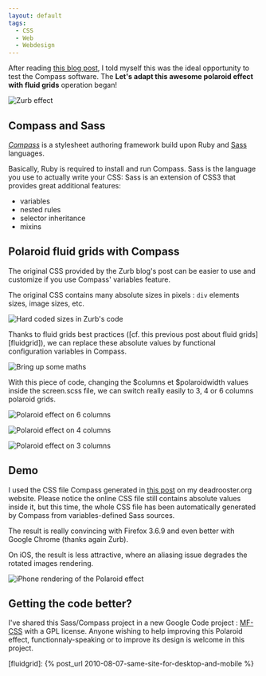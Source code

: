 ```yaml
---
layout: default
tags:
  - CSS
  - Web
  - Webdesign
---
```


After reading
[this blog post](http://www.zurb.com/article/305/easily-turn-your-images-into-polaroids-wi),
I told myself this was the ideal opportunity to test the Compass software. The
**Let's adapt this awesome polaroid effect with fluid grids** operation began!

![Zurb effect](../../assets/images/polaroid-effect-preview.jpg)

## Compass and Sass

[_Compass_](http://compass-style.org/) is a stylesheet authoring framework build
upon Ruby and [Sass](http://sass-lang.com/) languages.

Basically, Ruby is required to install and run Compass. Sass is the language you
use to actually write your CSS: Sass is an extension of CSS3 that provides great
additional features:

- variables
- nested rules
- selector inheritance
- mixins

## Polaroid fluid grids with Compass

The original CSS provided by the Zurb blog's post can be easier to use and
customize if you use Compass' variables feature.

The original CSS contains many absolute sizes in pixels : `div` elements sizes,
image sizes, etc.

![Hard coded sizes in Zurb's code](../../assets/images/polaroid-effect-1.png)

Thanks to fluid grids best practices ([cf. this previous post about fluid
grids][fluidgrid]), we can replace these absolute values by functional
configuration variables in Compass.

![Bring up some maths](../../assets/images/polaroid-effect-2.png)

With this piece of code, changing the $columns et $polaroidwidth values inside
the screen.scss file, we can switch really easily to 3, 4 or 6 columns polaroid
grids.

![Polaroid effect on 6 columns](../../assets/images/polaroid-effect-3.png)

![Polaroid effect on 4 columns](../../assets/images/polaroid-effect-4.png)

![Polaroid effect on 3 columns](../../assets/images/polaroid-effect-5.png)

## Demo

I used the CSS file Compass generated in
[this post](http://www.deadrooster.org/Compile-MP3-du-NET-01) on my
deadrooster.org website. Please notice the online CSS file still contains
absolute values inside it, but this time, the whole CSS file has been
automatically generated by Compass from variables-defined Sass sources.

The result is really convincing with Firefox 3.6.9 and even better with Google
Chrome (thanks again Zurb).

On iOS, the result is less attractive, where an aliasing issue degrades the
rotated images rendering.

![iPhone rendering of the Polaroid effect](../../assets/images/polaroid-effect-6.png)

## Getting the code better?

I've shared this Sass/Compass project in a new Google Code project :
[MF-CSS](http://code.google.com/p/mfcss/) with a GPL license. Anyone wishing to
help improving this Polaroid effect, functionnaly-speaking or to improve its
design is welcome in this project.

[fluidgrid]: {% post_url 2010-08-07-same-site-for-desktop-and-mobile %}
